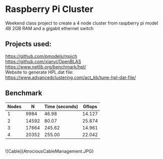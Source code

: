 # Raspberry Pi Cluster
Weekend class project to create a 4 node cluster from raspberry pi model 4B 2GB RAM and a gigabit ethernet switch<br>
## Projects used:<br>
https://github.com/pmodels/mpich<br>
https://github.com/xianyi/OpenBLAS<br>
https://www.netlib.org/benchmark/hpl/<br>
Website to generate HPL.dat file: https://www.advancedclustering.com/act_kb/tune-hpl-dat-file/<br>
## Benchmark<br>
| Nodes | N | Time (seconds) | Gflops |
| - | - | - | - |
| 1 | 9984  | 46.98 | 14.127 |
| 2 | 14592 | 80.07 | 25.874 |
| 3 | 17664 | 245.62 | 14.961 |
| 4 | 20352 | 255.00 | 22.042 |
<br>
![Cable](AtrociousCableManagement.JPG)
